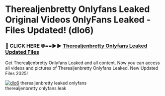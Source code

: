 # Therealjenbretty Onlyfans Leaked Original Videos 0nlyFans Leaked - Files Updated! (dlo6)

<h3>🔴 CLICK HERE 🌐==►► <a href="https://tinyurl.com/2wckxsce" rel="nofollow">Therealjenbretty Onlyfans Leaked Updated Files</a></h3>

Get Therealjenbretty Onlyfans Leaked and all content. Now you can access all videos and pictures of Therealjenbretty Onlyfans Leaked. New Updated Files 2025!

[![dlo6](https://i.imgur.com/AFduVYN.gif)](https://tinyurl.com/2wckxsce)
therealjenbretty leaked onlyfans<br>
therealjenbretty onlyfans leak